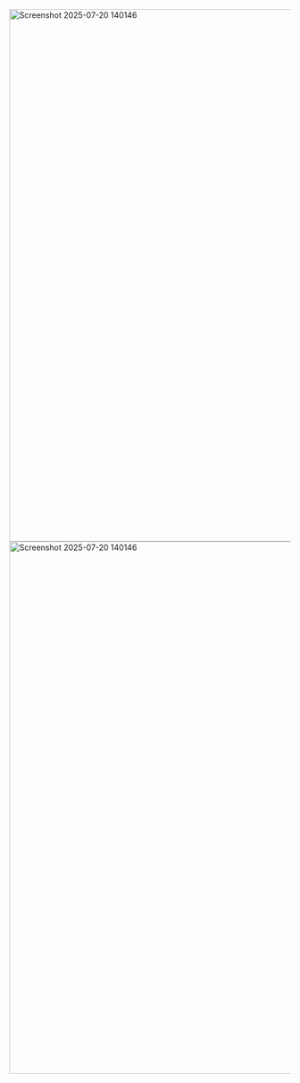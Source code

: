 <img width="1910" height="954" alt="Screenshot 2025-07-20 140146" src="https://github.com/user-attachments/assets/14ba632d-e601-4cfd-9b73-7a0a447a7270" />
<img width="1910" height="954" alt="Screenshot 2025-07-20 140146" src="https://github.com/user-attachments/assets/8d97684e-352f-4055-8acf-385291886a44" />
